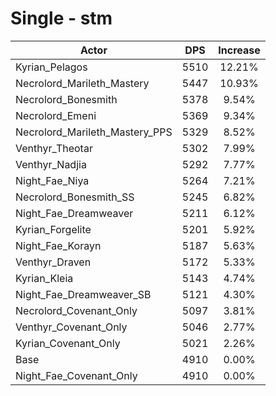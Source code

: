 # Single - stm
| Actor | DPS | Increase |
|---|:---:|:---:|
|Kyrian_Pelagos|5510|12.21%|
|Necrolord_Marileth_Mastery|5447|10.93%|
|Necrolord_Bonesmith|5378|9.54%|
|Necrolord_Emeni|5369|9.34%|
|Necrolord_Marileth_Mastery_PPS|5329|8.52%|
|Venthyr_Theotar|5302|7.99%|
|Venthyr_Nadjia|5292|7.77%|
|Night_Fae_Niya|5264|7.21%|
|Necrolord_Bonesmith_SS|5245|6.82%|
|Night_Fae_Dreamweaver|5211|6.12%|
|Kyrian_Forgelite|5201|5.92%|
|Night_Fae_Korayn|5187|5.63%|
|Venthyr_Draven|5172|5.33%|
|Kyrian_Kleia|5143|4.74%|
|Night_Fae_Dreamweaver_SB|5121|4.30%|
|Necrolord_Covenant_Only|5097|3.81%|
|Venthyr_Covenant_Only|5046|2.77%|
|Kyrian_Covenant_Only|5021|2.26%|
|Base|4910|0.00%|
|Night_Fae_Covenant_Only|4910|0.00%|

